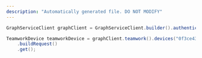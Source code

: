 ```yaml
---
description: "Automatically generated file. DO NOT MODIFY"
---
```

<!-- markdownlint-disable MD041 -->

```java
GraphServiceClient graphClient = GraphServiceClient.builder().authenticationProvider( authProvider ).buildClient();

TeamworkDevice teamworkDevice = graphClient.teamwork().devices("0f3ce432-e432-0f3c-32e4-3c0f32e43c0f")
    .buildRequest()
    .get();
```
